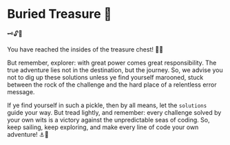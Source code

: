 # Buried Treasure 💎

🗝️🔓📖

You have reached the insides of the treasure chest! 🦜💬

But remember, explorer: with great power comes great responsibility. The true adventure lies not in the destination, but the journey. So, we advise you not to dig up these solutions unless ye find yourself marooned, stuck between the rock of the challenge and the hard place of a relentless error message. 

If ye find yourself in such a pickle, then by all means, let the `solutions` guide your way. But tread lightly, and remember: every challenge solved by your own wits is a victory against the unpredictable seas of coding. So, keep sailing, keep exploring, and make every line of code your own adventure! ⚓️🌊